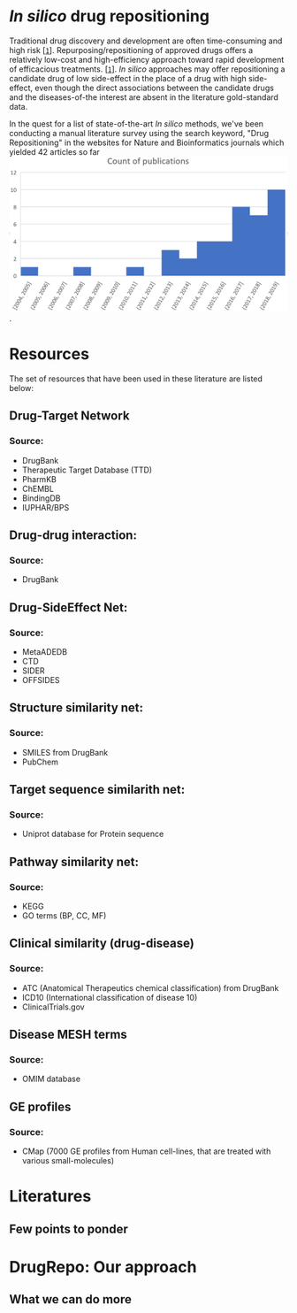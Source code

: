 # <em>In silico</em> drug repositioning
Traditional drug discovery and development are often time-consuming and high risk [[```1```](https://github.com/Akmazad/Drug-Repositioning/blob/master/Writeup/Literatures/2019%20%5BBioinformatics%5D%20deepDR%20a%20network-based%20deep%20learning%20approach%20to%20in%20silico%20drug%20repositioning.pdf)]. Repurposing/repositioning of approved drugs offers a relatively low-cost and high-efficiency approach toward rapid development of efficacious treatments. [[```1```](https://github.com/Akmazad/Drug-Repositioning/blob/master/Writeup/Literatures/2019%20%5BBioinformatics%5D%20deepDR%20a%20network-based%20deep%20learning%20approach%20to%20in%20silico%20drug%20repositioning.pdf)]. <em>In silico</em> approaches may offer repositioning a candidate drug of low side-effect in the place of a drug with high side-effect, even though the direct associations between the candidate drugs and the diseases-of-the interest are absent in the literature gold-standard data.

In the quest for a list of state-of-the-art <em>In silico</em> methods, we've been conducting a manual literature survey using the search keyword, "Drug Repositioning" in the websites for Nature and Bioinformatics journals which yielded 42 articles so far ![published 2004-2019](https://github.com/Akmazad/Drug-Repositioning/blob/master/Writeup/Literatures/count%20of%20publication.png). 


# Resources
The set of resources that have been used in these literature are listed below:
## Drug-Target Network
### Source:
- DrugBank
- Therapeutic Target Database (TTD)
- PharmKB
- ChEMBL
- BindingDB
- IUPHAR/BPS
## Drug-drug interaction:
### Source:
- DrugBank
## Drug-SideEffect Net:
### Source:
- MetaADEDB
- CTD
- SIDER
- OFFSIDES
## Structure similarity net:
### Source:
- SMILES from DrugBank
- PubChem
## Target sequence similarith net:
### Source:
- Uniprot database for Protein sequence
## Pathway similarity net:
### Source:
- KEGG
- GO terms (BP, CC, MF)
## Clinical similarity (drug-disease)
### Source:
- ATC (Anatomical Therapeutics chemical classification) from DrugBank
- ICD10 (International classification of disease 10)
- ClinicalTrials.gov
## Disease MESH terms
### Source:
- OMIM database
## GE profiles
### Source:
- CMap (7000 GE profiles from Human cell-lines, that are treated with various small-molecules)

# Literatures

## Few points to ponder

# DrugRepo: Our approach

## What we can do more


